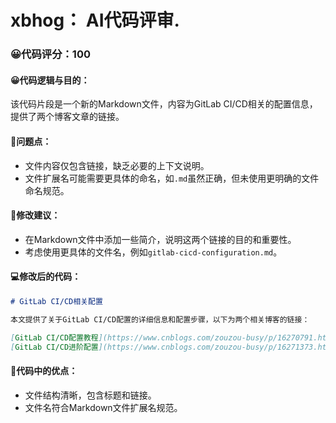 # xbhog： AI代码评审.

### 😀代码评分：100
#### 😀代码逻辑与目的：
该代码片段是一个新的Markdown文件，内容为GitLab CI/CD相关的配置信息，提供了两个博客文章的链接。

#### 🤔问题点：
- 文件内容仅包含链接，缺乏必要的上下文说明。
- 文件扩展名可能需要更具体的命名，如`.md`虽然正确，但未使用更明确的文件命名规范。

#### 🎯修改建议：
- 在Markdown文件中添加一些简介，说明这两个链接的目的和重要性。
- 考虑使用更具体的文件名，例如`gitlab-cicd-configuration.md`。

#### 💻修改后的代码：
```markdown
# GitLab CI/CD相关配置

本文提供了关于GitLab CI/CD配置的详细信息和配置步骤，以下为两个相关博客的链接：

[GitLab CI/CD配置教程](https://www.cnblogs.com/zouzou-busy/p/16270791.html)
[GitLab CI/CD进阶配置](https://www.cnblogs.com/zouzou-busy/p/16271373.html)
```

#### 🌟代码中的优点：
- 文件结构清晰，包含标题和链接。
- 文件名符合Markdown文件扩展名规范。